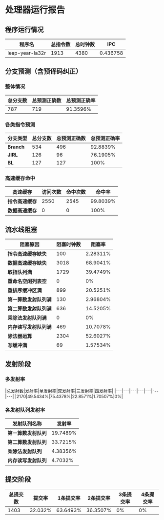 # 处理器运行报告
## 程序运行情况
|程序名|总指令数|总时钟数|IPC|
|---|---|---|---|
|leap-year-la32r|1913|4380|0.436758|

## 分支预测（含预译码纠正）
### 整体情况
|总分支数|总预测正确数|总预测正确率|
|---|---|---|
|787|719|91.3596%|

### 各类指令预测
|分支类型|总分支数|总预测正确数|总预测正确率|
|---|---|---|---|
|**Branch**| 534 | 496 | 92.8839%|
|**JIRL**| 126 | 96 | 76.1905%|
|**BL**| 127 | 127 | 100%|

### 高速缓存命中
|高速缓存|访问次数|命中次数|命中率|
|---|---|---|---|
|**指令高速缓存**| 2550 | 2545 | 99.8039%|
|**数据高速缓存**| 0 | 0 | 100%|
## 流水线阻塞
|阻塞原因|阻塞时钟数|阻塞率|
|---|---|---|
|**指令高速缓存缺失**| 100 | 2.28311%|
|**数据高速缓存缺失**| 3018 | 68.9041%|
|**取指队列满**| 1729 | 39.4749%|
|**重命名空闲列表空**|0 | 0%|
|**重排序缓冲区满**|899 | 20.5251%|
|**第一算数发射队列满**|130 | 2.96804%|
|**第二算数发射队列满**|636 | 14.5205%|
|**乘除法发射队列满**|0 | 0%|
|**内存读写发射队列满**|469 | 10.7078%|
|**除法器运算**|2304 | 52.6027%|
|**写缓冲满**|69 | 1.57534%|

## 发射阶段
### 多发射率
|总发射数|发射率|单发射率|双发射率|三发射率|四发射率|
|---|---|---|---|---|---|---|
|2170|49.5434%|75.4378%|22.8571%|1.70507%|0%|

### 各发射队列发射率
|发射队列名称|发射率|
|---|---|
|**第一算数发射队列**|19.7489%|
|**第二算数发射队列**|33.7215%|
|**乘除法发射队列**|4.38356%|
|**内存读写发射队列**|4.7032%|

## 提交阶段
|总提交数|提交率|1条提交率|2条提交率|3条提交率|4条提交率|
|---|---|---|---|---|---|
|1403|32.032%|63.6493%|36.3507%|0%|0%|
